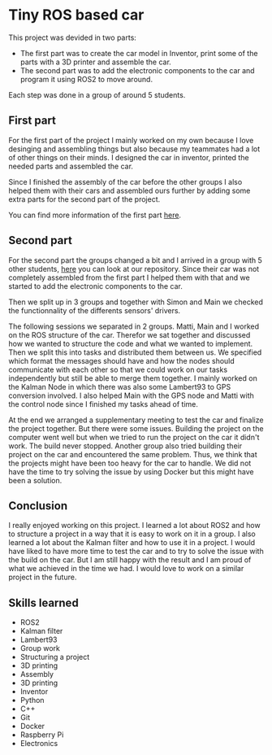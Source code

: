 # Tiny ROS based car

This project was devided in two parts:
- The first part was to create the car model in Inventor, print some of the parts with a 3D printer and assemble the car.
- The second part was to add the electronic components to the car and program it using ROS2 to move around.

Each step was done in a group of around 5 students.

## First part

For the first part of the project I mainly worked on my own because I love desinging and assembling things but also because my teammates had a lot of other things on their minds. I designed the car in inventor, printed the needed parts and assembled the car.

Since I finished the assembly of the car before the other groups I also helped them with their cars and assembled ours further by adding some extra parts for the second part of the project.

You can find more information of the first part [here](Part1.md).

## Second part

For the second part the groups changed a bit and I arrived in a group with 5 other students, [here](https://github.com/ArneMinem/Mystery_Machine_ROS) you can look at our repository.
Since their car was not completely assembled from the first part I helped them with that and we started to add the electronic components to the car.

Then we split up in 3 groups and together with Simon and Main we checked the functionnality of the differents sensors' drivers.

The following sessions we separated in 2 groups. Matti, Main and I worked on the ROS structure of the car. Therefor we sat together and discussed how we wanted to structure the code and what we wanted to implement. Then we split this into tasks and distributed them between us. We specified which format the messages should have and how the nodes should communicate with each other so that we could work on our tasks independently but still be able to merge them together. I mainly worked on the Kalman Node in which there was also some Lambert93 to GPS conversion involved. I also helped Main with the GPS node and Matti with the control node since I finished my tasks ahead of time.

At the end we arranged a supplementary meeting to test the car and finalize the project together. But there were some issues. Building the project on the computer went well but when we tried to run the project on the car it didn't work. The build never stopped. Another group also tried building their project on the car and encountered the same problem. Thus, we think that the projects might have been too heavy for the car to handle. We did not have the time to try solving the issue by using Docker but this might have been a solution.

## Conclusion

I really enjoyed working on this project. I learned a lot about ROS2 and how to structure a project in a way that it is easy to work on it in a group. I also learned a lot about the Kalman filter and how to use it in a project. I would have liked to have more time to test the car and to try to solve the issue with the build on the car. But I am still happy with the result and I am proud of what we achieved in the time we had. I would love to work on a similar project in the future.

## Skills learned

- ROS2
- Kalman filter
- Lambert93
- Group work
- Structuring a project
- 3D printing
- Assembly
- 3D printing
- Inventor
- Python
- C++
- Git
- Docker
- Raspberry Pi
- Electronics


